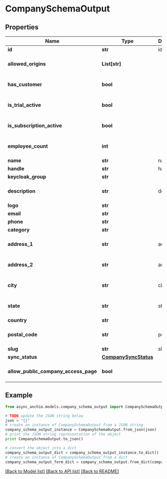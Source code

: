# CompanySchemaOutput


## Properties

Name | Type | Description | Notes
------------ | ------------- | ------------- | -------------
**id** | **str** | id | [optional] 
**allowed_origins** | **List[str]** |  | [optional] [default to []]
**has_customer** | **bool** |  | [optional] [default to False]
**is_trial_active** | **bool** |  | [optional] [default to False]
**is_subscription_active** | **bool** |  | [optional] [default to False]
**employee_count** | **int** |  | [optional] [default to 0]
**name** | **str** | name | 
**handle** | **str** | handle | 
**keycloak_group** | **str** |  | [optional] 
**description** | **str** | description | [optional] [default to '']
**logo** | **str** |  | [optional] 
**email** | **str** |  | [optional] 
**phone** | **str** |  | [optional] 
**category** | **str** |  | [optional] 
**address_1** | **str** | address_1 | [optional] [default to '']
**address_2** | **str** | address_2 | [optional] [default to '']
**city** | **str** | city | [optional] [default to '']
**state** | **str** | state | [optional] [default to '']
**country** | **str** |  | 
**postal_code** | **str** | postal_code | [optional] [default to '']
**slug** | **str** | slug | [optional] 
**sync_status** | [**CompanySyncStatus**](CompanySyncStatus.md) |  | 
**allow_public_company_access_page** | **bool** |  | [optional] [default to False]

## Example

```python
from async_anchio.models.company_schema_output import CompanySchemaOutput

# TODO update the JSON string below
json = "{}"
# create an instance of CompanySchemaOutput from a JSON string
company_schema_output_instance = CompanySchemaOutput.from_json(json)
# print the JSON string representation of the object
print CompanySchemaOutput.to_json()

# convert the object into a dict
company_schema_output_dict = company_schema_output_instance.to_dict()
# create an instance of CompanySchemaOutput from a dict
company_schema_output_form_dict = company_schema_output.from_dict(company_schema_output_dict)
```
[[Back to Model list]](../README.md#documentation-for-models) [[Back to API list]](../README.md#documentation-for-api-endpoints) [[Back to README]](../README.md)


